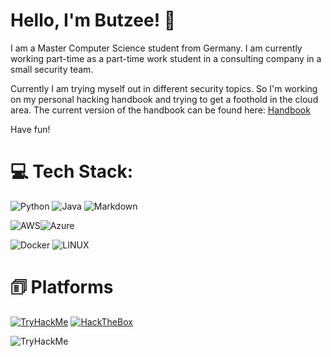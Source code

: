 # Hello, I'm Butzee! 👋
I am a Master Computer Science student from Germany. I am currently working part-time as a part-time work student in a consulting company in a small security team. 

Currently I am trying myself out in different security topics. So I'm working on my personal hacking handbook and trying to get a foothold in the cloud area. The current version of the handbook can be found here:
<a href="https://butzee.github.io/Butzees-Hacking-Handbook/">Handbook</a>

Have fun!


# 💻 Tech Stack:
![Python](https://img.shields.io/badge/python-3670A0?style=for-the-badge&logo=python&logoColor=ffdd54) ![Java](https://img.shields.io/badge/java-%23ED8B00.svg?style=for-the-badge&logo=java&logoColor=white) ![Markdown](https://img.shields.io/badge/markdown-%23000000.svg?style=for-the-badge&logo=markdown&logoColor=white)

![AWS](https://img.shields.io/badge/AWS-%23FF9900.svg?style=for-the-badge&logo=amazon-aws&logoColor=white)![Azure](https://img.shields.io/badge/azure-%230072C6.svg?style=for-the-badge&logo=azure-devops&logoColor=white) 

![Docker](https://img.shields.io/badge/docker-%230db7ed.svg?style=for-the-badge&logo=docker&logoColor=white) ![LINUX](https://img.shields.io/badge/Linux-FCC624?style=for-the-badge&logo=linux&logoColor=black) 

# 🗊 Platforms
[![TryHackMe](https://img.shields.io/badge/TryHackMe-212C42.svg?style=for-the-badge&logo=TryHackMe&logoColor=white)][tryhackme]
[![HackTheBox](https://img.shields.io/badge/Hack%20The%20Box-9FEF00.svg?style=for-the-badge&logo=Hack-The-Box&logoColor=black)][HackTheBox]


<img src="https://tryhackme-badges.s3.amazonaws.com/Butzee.png" alt="TryHackMe">


[tryhackme]: https://tryhackme.com/p/Butzee
[HackTheBox]: https://app.hackthebox.com/profile/1325132
